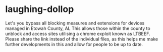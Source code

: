 # laughing-dollop
Let's you bypass all blocking measures and extensions for devices managed in Etowah County, AL
This allows those within the county to unblock and access sites utilising a chrome exploit known as LTBEEF.
Please share the link instead of the individual files, as this helps me make further developments in this and allow for people to be up to date.
